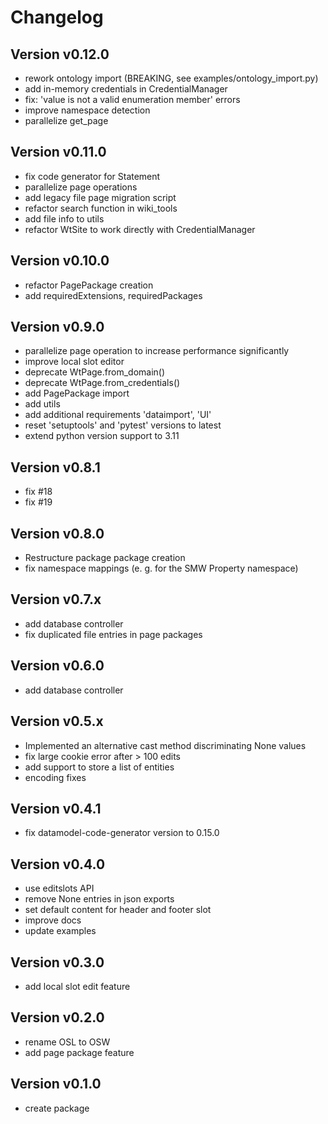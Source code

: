 # Changelog

## Version v0.12.0
 - rework ontology import (BREAKING, see examples/ontology_import.py)
 - add in-memory credentials in CredentialManager
 - fix: 'value is not a valid enumeration member' errors
 - improve namespace detection
 - parallelize get_page

## Version v0.11.0
 - fix code generator for Statement
 - parallelize page operations
 - add legacy file page migration script
 - refactor search function in wiki_tools
 - add file info to utils
 - refactor WtSite to work directly with CredentialManager

## Version v0.10.0
 - refactor PagePackage creation
 - add requiredExtensions, requiredPackages

## Version v0.9.0

- parallelize page operation to increase performance significantly
- improve local slot editor
- deprecate WtPage.from_domain()
- deprecate WtPage.from_credentials()
- add PagePackage import
- add utils
- add additional requirements 'dataimport', 'UI'
- reset 'setuptools' and 'pytest' versions to latest
- extend python version support to 3.11

## Version v0.8.1

- fix #18
- fix #19

## Version v0.8.0

- Restructure package package creation
- fix namespace mappings (e. g. for the SMW Property namespace)

## Version v0.7.x

- add database controller
- fix duplicated file entries in page packages

## Version v0.6.0

- add database controller

## Version v0.5.x

- Implemented an alternative cast method discriminating None values
- fix large cookie error after > 100 edits
- add support to store a list of entities
- encoding fixes

## Version v0.4.1

- fix datamodel-code-generator version to 0.15.0

## Version v0.4.0

- use editslots API
- remove None entries in json exports
- set default content for header and footer slot
- improve docs
- update examples

## Version v0.3.0

- add local slot edit feature


## Version v0.2.0

- rename OSL to OSW
- add page package feature


## Version v0.1.0

- create package
